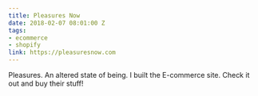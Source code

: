 ```yaml
---
title: Pleasures Now
date: 2018-02-07 08:01:00 Z
tags:
- ecommerce
- shopify
link: https://pleasuresnow.com
---
```


Pleasures. An altered state of being. I built the E-commerce site. Check it out and buy their stuff!